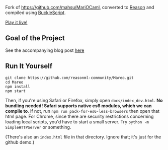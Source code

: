Fork of https://github.com/mahsu/MariOCaml, converted to [Reason](http://reasonml.github.io/) and compiled using [BuckleScript](https://github.com/bucklescript/bucklescript).

[Play it live!](https://reasonml-community.github.io/Mareo/)

## Goal of the Project

See the accompanying blog post [here](https://medium.com/@chenglou/mareo-reason-bucklescript-mario-205ce4c1cbe5)

## Run It Yourself

```
git clone https://github.com/reasonml-community/Mareo.git
cd Mareo
npm install
npm start
```

Then, if you're using Safari or Firefox, simply open `docs/index_dev.html`. **No bundling needed! Safari supports native es6 modules, which we can compile to**. If not, run `npm run pack-for-es6-less-browsers` then open that html page. For Chrome, since there are security restrictions concerning loading local scripts, you'd have to start a small server. Try `python -m SimpleHTTPServer` or something.

(There's also an `index.html` file in that directory. Ignore that; it's just for the github demo.)
